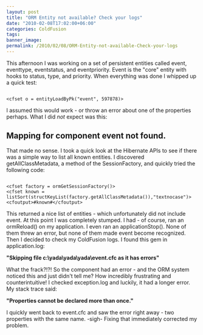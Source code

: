 ```yaml
---
layout: post
title: "ORM Entity not available? Check your logs"
date: "2010-02-08T17:02:00+06:00"
categories: ColdFusion 
tags: 
banner_image: 
permalink: /2010/02/08/ORM-Entity-not-available-Check-your-logs
---
```


This afternoon I was working on a set of persistent entities called event, eventtype, eventstatus, and eventpriority. Event is the "core" entity with hooks to status, type, and priority. When everything was done I whipped up a quick test:

<p>

<code>
&lt;cfset o = entityLoadByPk("event", 597878)&gt;
</code>

I assumed this would work - or throw an error about one of the properties perhaps. What I did <i>not</i> expect was this:

<h2>Mapping for component event not found.</h2>
<!--more-->
<p>

That made no sense. I took a quick look at the Hibernate APIs to see if there was a simple way to list all known entities. I discovered getAllClassMetadata, a method of the SessionFactory, and quickly tried the following code:

<p>

<code>
&lt;cfset factory = ormGetSessionFactory()&gt;
&lt;cfset known = listSort(structKeyList(factory.getAllClassMetadata()),"textnocase")&gt;
&lt;cfoutput&gt;#known#&lt;/cfoutput&gt;
</code>

<p>

This returned a nice list of entities - which unfortunately did not include event. At this point I was completely stumped. I had - of course, ran an ormReload() on my application. I even ran an applicationStop(). None of them threw an error, but none of them made event become recognized. Then I decided to check my ColdFusion logs. I found this gem in application.log:

<p>

<b>"Skipping file c:\yada\yada\yada\event.cfc as it has errors"</b>

<p>

What the frack?!?! So the component had an error - and the ORM system noticed this and just didn't tell me? How incredibly frustrating and counterintuitive! I checked exception.log and luckily, it had a longer error. My stack trace said: 

<p>

<b>"Properties cannot be declared more than once."</b>

<p>

I quickly went back to event.cfc and saw the error right away - two properties with the same name. -sigh- Fixing that immediately corrected my problem.